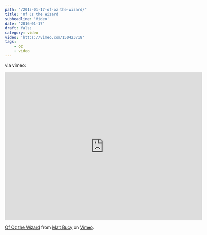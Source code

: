 ```yaml
---
path: "/2016-01-17-of-oz-the-wizard/"
title: 'Of Oz the Wizard'
subheadline: 'Video'
date: '2016-01-17'
draft: false
category: video
video: 'https://vimeo.com/150423718'
tags: 
    - oz
    - video
---
```


via vimeo:

<iframe src="https://player.vimeo.com/video/150423718" width="640" height="480" frameborder="0" webkitallowfullscreen mozallowfullscreen allowfullscreen></iframe>
<p><a href="https://vimeo.com/150423718">Of Oz the Wizard</a> from <a href="https://vimeo.com/mattbucy">Matt Bucy</a> on <a href="https://vimeo.com">Vimeo</a>.</p>